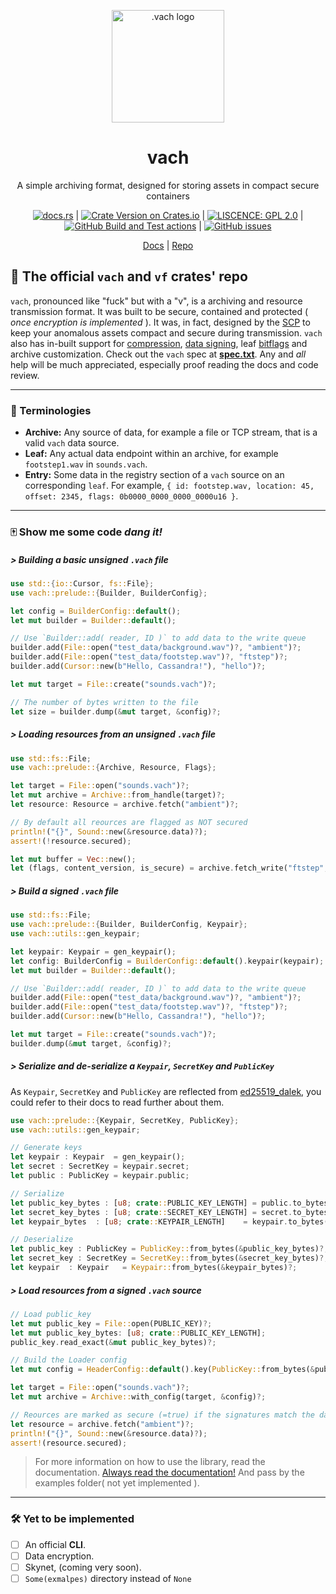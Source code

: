 <p align="center">
  <img src="https://raw.githubusercontent.com/zeskeertwee/virtfs-rs/main/media/logo.png" alt=".vach logo" width="180" height="180">
</p>
<h1 align=center>
  <strong>vach</strong>
</h1>
<p align=center> A simple archiving format, designed for storing assets in compact secure containers </p>
<p align=center>
  <a href="https://docs.rs/vach"><img alt="docs.rs" src="https://img.shields.io/docsrs/vach?style=flat-square"></a> |
  <a href="https://crates.io/crates/vach"><img alt="Crate Version on Crates.io" src="https://img.shields.io/crates/v/vach?style=flat-square"></a> |
  <a href="https://github.com/zeskeertwee/virtfs-rs/blob/main/LICENSE"><img alt="LISCENCE: GPL 2.0" src="https://img.shields.io/crates/l/vach?style=flat-square"></a> |
  <a href="https://github.com/zeskeertwee/virtfs-rs/actions/workflows/rust.yml"><img alt="GitHub Build and Test actions" src="https://github.com/zeskeertwee/virtfs-rs/workflows/Rust/badge.svg"></a> |
  <a href="https://github.com/zeskeertwee/virtfs-rs/issues"><img alt="GitHub issues" src="https://img.shields.io/github/issues-raw/zeskeertwee/virtfs-rs?style=flat-square"></a>
</p>
<p align=center>
 <a href="https://docs.rs/vach">Docs</a> | <a href="https://github.com/zeskeertwee/virtfs-rs">Repo</a>
</p>

## 👔 The official `vach` and `vf` crates' repo

`vach`, pronounced like "fuck" but with a "v", is a archiving and resource transmission format. It was built to be secure, contained and protected ( _once encryption is implemented_ ). It was, in fact, designed by the [SCP](https://en.wikipedia.org/wiki/SCP_Foundation) to keep your anomalous assets compact and secure during transmission. `vach` also has in-built support for [compression](https://github.com/PSeitz/lz4_flex), [data signing](https://github.com/dalek-cryptography/ed25519-dalek), leaf [bitflags](https://docs.rs/vach/0.1.5/vach/prelude/struct.Flags.html#) and archive customization. Check out the `vach` spec at **[spec.txt](https://github.com/zeskeertwee/virtfs-rs/blob/main/spec/main.txt)**. Any and *all* help will be much appreciated, especially proof reading the docs and code review.

---

### 👄 Terminologies

- **Archive:** Any source of data, for example a file or TCP stream, that is a valid `vach` data source.
- **Leaf:** Any actual data endpoint within an archive, for example `footstep1.wav` in `sounds.vach`.
- **Entry:** Some data in the registry section of a `vach` source on an corresponding `leaf`. For example, `{ id: footstep.wav, location: 45, offset: 2345, flags: 0b0000_0000_0000_0000u16 }`.

---

### 🀄 Show me some code _dang it!_

##### > Building a basic unsigned `.vach` file

```rust
use std::{io::Cursor, fs::File};
use vach::prelude::{Builder, BuilderConfig};

let config = BuilderConfig::default();
let mut builder = Builder::default();

// Use `Builder::add( reader, ID )` to add data to the write queue
builder.add(File::open("test_data/background.wav")?, "ambient")?;
builder.add(File::open("test_data/footstep.wav")?, "ftstep")?;
builder.add(Cursor::new(b"Hello, Cassandra!"), "hello")?;

let mut target = File::create("sounds.vach")?;

// The number of bytes written to the file
let size = builder.dump(&mut target, &config)?;
```

##### > Loading resources from an unsigned `.vach` file

```rust
use std::fs::File;
use vach::prelude::{Archive, Resource, Flags};

let target = File::open("sounds.vach")?;
let mut archive = Archive::from_handle(target)?;
let resource: Resource = archive.fetch("ambient")?;

// By default all reources are flagged as NOT secured
println!("{}", Sound::new(&resource.data)?);
assert!(!resource.secured);

let mut buffer = Vec::new();
let (flags, content_version, is_secure) = archive.fetch_write("ftstep", &mut buffer)?;
```

##### > Build a signed `.vach` file

```rust
use std::fs::File;
use vach::prelude::{Builder, BuilderConfig, Keypair};
use vach::utils::gen_keypair;

let keypair: Keypair = gen_keypair();
let config: BuilderConfig = BuilderConfig::default().keypair(keypair);
let mut builder = Builder::default();

// Use `Builder::add( reader, ID )` to add data to the write queue
builder.add(File::open("test_data/background.wav")?, "ambient")?;
builder.add(File::open("test_data/footstep.wav")?, "ftstep")?;
builder.add(Cursor::new(b"Hello, Cassandra!"), "hello")?;

let mut target = File::create("sounds.vach")?;
builder.dump(&mut target, &config)?;
```

##### > Serialize and de-serialize a `Keypair`, `SecretKey` and `PublicKey`

As `Keypair`, `SecretKey` and `PublicKey` are reflected from [ed25519_dalek](https://docs.rs/ed25519-dalek/1.0.1/ed25519_dalek/), you could refer to their docs to read further about them.

```rust
use vach::prelude::{Keypair, SecretKey, PublicKey};
use vach::utils::gen_keypair;

// Generate keys
let keypair : Keypair  = gen_keypair();
let secret : SecretKey = keypair.secret;
let public : PublicKey = keypair.public;

// Serialize
let public_key_bytes : [u8; crate::PUBLIC_KEY_LENGTH] = public.to_bytes();
let secret_key_bytes : [u8; crate::SECRET_KEY_LENGTH] = secret.to_bytes();
let keypair_bytes  : [u8; crate::KEYPAIR_LENGTH]    = keypair.to_bytes();

// Deserialize
let public_key : PublicKey = PublicKey::from_bytes(&public_key_bytes)?;
let secret_key : SecretKey = SecretKey::from_bytes(&secret_key_bytes)?;
let keypair  : Keypair   = Keypair::from_bytes(&keypair_bytes)?;
```

##### > Load resources from a signed `.vach` source

```rust
// Load public_key
let mut public_key = File::open(PUBLIC_KEY)?;
let mut public_key_bytes: [u8; crate::PUBLIC_KEY_LENGTH];
public_key.read_exact(&mut public_key_bytes)?;

// Build the Loader config
let mut config = HeaderConfig::default().key(PublicKey::from_bytes(&public_key_bytes)?);

let target = File::open("sounds.vach")?;
let mut archive = Archive::with_config(target, &config)?;

// Reources are marked as secure (=true) if the signatures match the data
let resource = archive.fetch("ambient")?;
println!("{}", Sound::new(&resource.data)?);
assert!(resource.secured);
```

> For more information on how to use the library, read the documentation. [Always read the documentation!](https://youtu.be/TUE_HSgQiG0?t=91) And pass by the examples folder( not yet implemented ).

---

### 🛠 Yet to be implemented

- [ ] An official **CLI**.
- [ ] Data encryption.
- [ ] Skynet, (coming very soon).
- [ ] `Some(exmalpes)` directory instead of `None`
